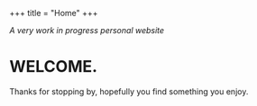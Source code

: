 +++
title = "Home"
+++

_A very work in progress personal website_

# WELCOME.
Thanks for stopping by, hopefully you find something you enjoy. 
